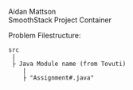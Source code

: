 
Aidan Mattson  
SmoothStack Project Container  

Problem Filestructure:  

    src  
     |  
     ├ Java Module name (from Tovuti)  
        |  
        ├ "Assignment#.java"  
